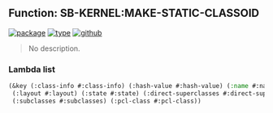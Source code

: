## Function: SB-KERNEL:MAKE-STATIC-CLASSOID
[![package](https://img.shields.io/badge/Package-SB--KERNEL-5f9ea0.svg?style=social&colorA=999999)](../) [![type](https://img.shields.io/badge/Type-Function-5f9ea0.svg?style=social&colorA=999999)](../#function) [![github](https://img.shields.io/badge/GitHub-View_the_source-5f9ea0.svg?style=social&colorA=999999&logo=github)](https://github.com/sbcl/sbcl/blob/master/src/code/early-classoid.lisp/) 

> No description.

### Lambda list
```cl
(&key (:class-info #:class-info) (:hash-value #:hash-value) (:name #:name)
 (:layout #:layout) (:state #:state) (:direct-superclasses #:direct-superclasses)
 (:subclasses #:subclasses) (:pcl-class #:pcl-class))
```
